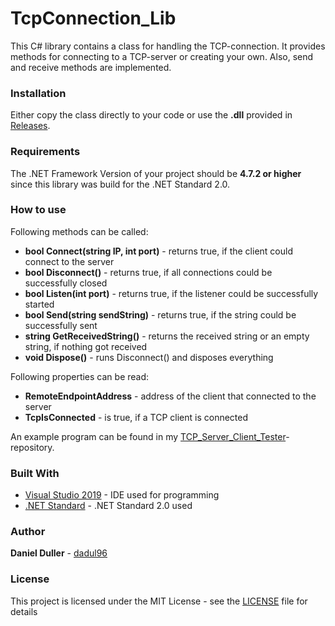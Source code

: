 # TcpConnection_Lib
This C# library contains a class for handling the TCP-connection. It provides methods for connecting to a TCP-server or creating your own. Also, send and receive methods are implemented.

### Installation
Either copy the class directly to your code or use the **.dll** provided in [Releases](https://github.com/dadul96/TcpConnection_Lib/releases).

### Requirements
The .NET Framework Version of your project should be **4.7.2 or higher** since this library was build for the .NET Standard 2.0.

### How to use
Following methods can be called:
* **bool Connect(string IP, int port)** - returns true, if the client could connect to the server
* **bool Disconnect()** - returns true, if all connections could be successfully closed
* **bool Listen(int port)** - returns true, if the listener could be successfully started
* **bool Send(string sendString)** - returns true, if the string could be successfully sent
* **string GetReceivedString()** - returns the received string or an empty string, if nothing got received
* **void Dispose()** - runs Disconnect() and disposes everything

Following properties can be read:
* **RemoteEndpointAddress** - address of the client that connected to the server
* **TcpIsConnected** - is true, if a TCP client is connected

An example program can be found in my [TCP_Server_Client_Tester](https://github.com/dadul96/TCP_Server_Client_Tester)-repository.

### Built With
* [Visual Studio 2019](https://visualstudio.microsoft.com/) - IDE used for programming
* [.NET Standard](https://docs.microsoft.com/en-us/dotnet/standard/net-standard) - .NET Standard 2.0 used

### Author
**Daniel Duller** - [dadul96](https://github.com/dadul96)

### License
This project is licensed under the MIT License - see the [LICENSE](LICENSE) file for details
